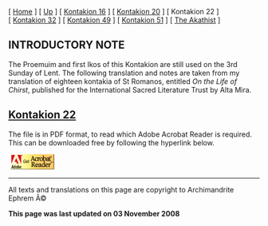 \[ [Home](index.md) \] \[ [Up](romanos.md) \] \[ [Kontakion 16](kontak16.md) \] \[ [Kontakion 20](kontakion_20.md) \] \[ Kontakion 22 \] \[ [Kontakion 32](kontakion_32.md) \] \[ [Kontakion 49](kontakion_49.md) \] \[ [Kontakion 51](kontakion_51.md) \] \[ [The Akathist](akath.md) \]

INTRODUCTORY NOTE
-----------------

The Proemuim and first Ikos of this Kontakion are still used on the 3rd Sunday of Lent. The following translation and notes are taken from my translation of eighteen kontakia of St Romanos, entitled *On the Life of Chirst*, published for the International Sacred Literature Trust by Alta Mira.

[Kontakion 22](ROMK22.pdf)
--------------------------

<span style="mso-bidi-font-size: 10.0pt">The file is in PDF format, to read which Adobe Acrobat Reader is required. This can be downloaded free by following the hyperlink below.</span>

<span style="mso-bidi-font-size: 10.0pt; font-family: Book Antiqua; Kontakion 22
&lt;/a&gt;&lt;/span&gt;&lt;/font&gt;&lt;/p&gt;
&lt;p&gt;&lt;font size="> </span>

 [<img src="getacro.gif" width="88" height="31" />](http://www.adobe.com)

------------------------------------------------------------------------

All texts and translations on this page are copyright to
Archimandrite Ephrem Â©

**This page was last updated on 03 November 2008**
